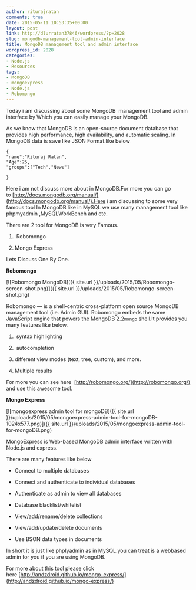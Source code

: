 ```yaml
---
author: riturajratan
comments: true
date: 2015-05-11 10:53:35+00:00
layout: post
link: http://dlurratan37846/wordpress/?p=2028
slug: mongodb-management-tool-admin-interface
title: MongoDB management tool and admin interface
wordpress_id: 2028
categories:
- Node.js
- Resources
tags:
- MongoDB
- mongoexpress
- Node.js
- Robomongo
---
```


Today i am discussing about some MongoDB  management tool and admin interface by Which you can easily manage your MongoDB.

As we know that MongoDB is an open-source document database that provides high performance, high availability, and automatic scaling. In MongoDB data is save like JSON Format.like below

    
    {
    "name":"Rituraj Ratan",
    "Age":25,
    "groups":["Tech","News"]
    
    }


Here i am not discuss more about in MongoDB.For more you can go to [http://docs.mongodb.org/manual/](http://docs.mongodb.org/manual/).Here i am discussing to some very famous tool In MongoDB like in MySQL we use many management tool like phpmyadmin ,MySQLWorkBench and etc.

There are 2 tool for MongoDB is very Famous.



	
  1.  Robomongo

	
  2. Mongo Express


Lets Discuss One By One.

**Robomongo**

[![Robomongo MongoDB]({{ site.url }}/uploads/2015/05/Robomongo-screen-shot.png)]({{ site.url }}/uploads/2015/05/Robomongo-screen-shot.png)

Robomongo — is a shell-centric cross-platform open source MongoDB management tool (i.e. Admin GUI). Robomongo embeds the same JavaScript engine that powers the MongoDB 2.2`mongo` shell.It provides you many features like below.



	
  1.  syntax highlighting

	
  2.  autocompletion

	
  3. different view modes (text, tree, custom), and more.

	
  4. Multiple results


For more you can see here  [http://robomongo.org/](http://robomongo.org/) and use this awesome tool.



**Mongo Express**

[![mongoexpress admin tool for mongoDB]({{ site.url }}/uploads/2015/05/mongoexpress-admin-tool-for-mongoDB-1024x577.png)]({{ site.url }}/uploads/2015/05/mongoexpress-admin-tool-for-mongoDB.png)

MongoExpress is Web-based MongoDB admin interface written with Node.js and express.

There are many features like below



	
  * Connect to multiple databases

	
  * Connect and authenticate to individual databases

	
  * Authenticate as admin to view all databases

	
  * Database blacklist/whitelist

	
  * View/add/rename/delete collections

	
  * View/add/update/delete documents

	
  * Use BSON data types in documents


In short it is just like phplyadmin as in MySQL.you can treat is a webbased admin for you if you are using MongoDB.

For more about this tool please click here [http://andzdroid.github.io/mongo-express/](http://andzdroid.github.io/mongo-express/)
